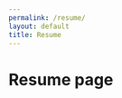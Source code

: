 ```yaml
---
permalink: /resume/
layout: default
title: Resume
---
```

# Resume page

<object data="../assets/pdfs/Georgia Crowther - Resume 2023.pdf" width="1000" height="1000" type='application/pdf'></object>